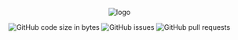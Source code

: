 <div align="center">

  ![logo](https://github.com/eshinhw/stock-trading-risk-calculator/assets/41933169/16042ca8-b2f5-459f-a2f5-05290c313af8)

</div>

<div align="center">

  ![GitHub code size in bytes](https://img.shields.io/github/languages/code-size/eshinhw/stock-trading-risk-calculator)
  ![GitHub issues](https://img.shields.io/github/issues/eshinhw/stock-trading-risk-calculator)
  ![GitHub pull requests](https://img.shields.io/github/issues-pr/eshinhw/stock-trading-risk-calculator)
  
</div>
